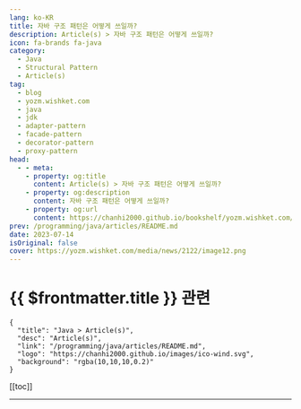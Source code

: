 ```yaml
---
lang: ko-KR
title: 자바 구조 패턴은 어떻게 쓰일까?
description: Article(s) > 자바 구조 패턴은 어떻게 쓰일까?
icon: fa-brands fa-java
category: 
  - Java
  - Structural Pattern
  - Article(s)
tag: 
  - blog
  - yozm.wishket.com
  - java
  - jdk
  - adapter-pattern
  - facade-pattern
  - decorator-pattern
  - proxy-pattern
head:
  - - meta:
    - property: og:title
      content: Article(s) > 자바 구조 패턴은 어떻게 쓰일까?
    - property: og:description
      content: 자바 구조 패턴은 어떻게 쓰일까?
    - property: og:url
      content: https://chanhi2000.github.io/bookshelf/yozm.wishket.com/2122.html
prev: /programming/java/articles/README.md
date: 2023-07-14
isOriginal: false
cover: https://yozm.wishket.com/media/news/2122/image12.png
---
```


# {{ $frontmatter.title }} 관련

```component VPCard
{
  "title": "Java > Article(s)",
  "desc": "Article(s)",
  "link": "/programming/java/articles/README.md",
  "logo": "https://chanhi2000.github.io/images/ico-wind.svg",
  "background": "rgba(10,10,10,0.2)"
}
```

[[toc]]

---

<SiteInfo
  name="자바 구조 패턴은 어떻게 쓰일까? | 요즘IT"
  desc="자바 디자인 패턴 시리즈 두 번째 편으로 이번에는 구조 패턴(Structural Patterns)의 종류와 적용 방법을 살펴볼까 합니다. 지난 편에서 살펴 본 어댑터 패턴(Adaptor Pattern) 역시 대표적인 구조 패턴이라고 할 수 있는데요. 이번 글에서는 어댑터 패턴 외에 퍼사드(Facade), 데코레이터(Decorator), 프록시(Proxy) 패턴과 같은 다양한 구조 패턴을 알아보고, 실제 프로젝트에서 어떻게 적용하는지 정리해 봤습니다."
  url="https://yozm.wishket.com/magazine/detail/2122/"
  logo="https://yozm.wishket.com/static/renewal/img/global/gnb_yozmit.svg"
  preview="https://yozm.wishket.com/media/news/2122/image12.png"/>

<!-- TODO: 작성 -->

